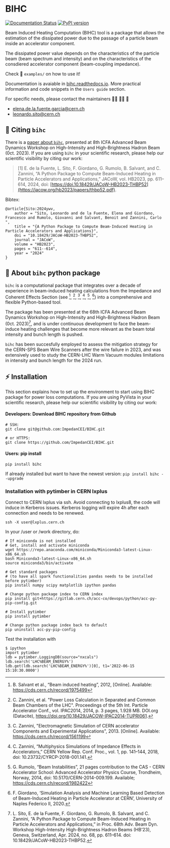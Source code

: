 # BIHC

[![Documentation Status](https://readthedocs.org/projects/bihc/badge/?version=latest)](https://bihc.readthedocs.io/en/latest/?badge=latest) [![PyPI version](https://badge.fury.io/py/bihc.svg)](https://badge.fury.io/py/bihc)

Beam Induced Heating Computation (BIHC) tool is a package that allows the estimation of the dissipated power due to the passage of a particle beam inside an accelerator component.

The dissipated power value depends on the characteristics of the particle beam (beam spectrum and intensity) and on the characteristics of the consdiered accelerator component (beam-coupling impedance).

Check :file_folder: `examples/` on how to use it!

Documentation is avaiable in [bihc.readthedocs.io](https://bihc.readthedocs.io/en/latest/). More practical information and code snippets in the `Users guide` section.

For specific needs, please contact the maintainers :woman_technologist: :man_technologist: :wave:
* elena.de.la.fuente.garcia@cern.ch
* leonardo.sito@cern.ch

:bookmark: Citing `bihc`
---
There is a [paper about `bihc`](10.18429/JACoW-HB2023-THBP52), presented at 8th ICFA Advanced Beam Dynamics Workshop on High-Intensity and High-Brightness Hadron Beam (0ct. 2023).
If you are using `bihc` in your scientific research, please help our scientific
visibility by citing our work:
> [1] E. de la Fuente, L. Sito, F. Giordano, G. Rumolo, B. Salvant, and C. Zannini, “A Python Package to Compute Beam-Induced Heating in Particle Accelerators and Applications,” JACoW, vol. HB2023, pp. 611–614, 2024, doi: [https://doi.10.18429/JACoW-HB2023-THBP52](https://jacow.org/hb2023/papers/thbp52.pdf). 

Bibtex:
```
@article{Sito:2024ywv,
    author = "Sito, Leonardo and de la Fuente, Elena and Giordano, Francesco and Rumolo, Giovanni and Salvant, Benoit and Zannini, Carlo ",
    title = "{A Python Package to Compute Beam-Induced Heating in Particle Accelerators and Applications}",
    doi = "10.18429/JACoW-HB2023-THBP52",
    journal = "JACoW",
    volume = "HB2023",
    pages = "611--614",
    year = "2024"
}
```
:mag_right: About `bihc` python package 
---

`bihc` is a computational package that integrates over a decade of experience in beam-induced heating calculations from the Impedance and Coherent Effects Section (see [^1], [^3], [^4], [^5], [^6], [^7]) into a comprehensive and flexible Python-based tool. 

The package has been presented at the 68th ICFA Advanced Beam Dynamics Workshop on High-Intensity and High-Brightness Hadron Beam (0ct. 2023)[^8], and is under continuous development to face the beam-induce heating challenges that become more relevant as the beam total intensity and bunch length is pushed.

`bihc` has been succesfully employed to assess the mitigation strategy for the CERN-SPS Beam Wire Scanners after the wire failure in 2023, and was extensively used to study the CERN-LHC Warm Vacuum modules limitations in intensity and bunch length for the 2024 run.

[^1]: B. Salvant et al., “Beam induced heating”, 2012, [Online]. Available: https://cds.cern.ch/record/1975499 

[^3]: C. Zannini, et al. "Power Loss Calculation in Separated and Common Beam Chambers of the LHC". Proceedings of the 5th Int. Particle Accelerator Conf., vol. IPAC2014, 2014, p. 3 pages, 1.928 MB. DOI.org (Datacite), https://doi.org/10.18429/JACOW-IPAC2014-TUPRI061. 

[^4]: C. Zannini, "Electromagnetic Simulation of CERN accelerator Components and Experimental Applications", 2013. [Online]. Available: https://cds.cern.ch/record/1561199 

[^5]: C. Zannini, “Multiphysics Simulations of Impedance Effects in Accelerators,” CERN Yellow Rep. Conf. Proc., vol. 1, pp. 141–144, 2018, doi: 10.23732/CYRCP-2018-001.141. 

[^6]: G. Rumolo, “Beam Instabilities”, 21 pages contribution to the CAS - CERN Accelerator School: Advanced Accelerator Physics Course, Trondheim, Norway, 2014, doi: 10.5170/CERN-2014-009.199. Available; https://cds.cern.ch/record/1982422

[^7]: F. Giordano, ‘Simulation Analysis and Machine Learning Based Detection of Beam-Induced Heating in Particle Accelerator at CERN’, University of Naples Federico II, 2020.

[^8]: L. Sito, E. de la Fuente, F. Giordano, G. Rumolo, B. Salvant, and C. Zannini, “A Python Package to Compute Beam-Induced Heating in Particle Accelerators and Applications,” in Proc. 68th Adv. Beam Dyn. Workshop High-Intensity High-Brightness Hadron Beams (HB’23), Geneva, Switzerland, Apr. 2024, no. 68, pp. 611–614. doi: 10.18429/JACoW-HB2023-THBP52. 

## :zap: Installation
This section explains how to set up the environment to start using BIHC package for power loss computations.
If you are using PyVista in your scientific research, please help our scientific
visibility by citing our work:


#### Developers: Download BIHC repository from Github
```
# SSH:
git clone git@github.com:ImpedanCEI/BIHC.git

# or HTTPS:
git clone https://github.com/ImpedanCEI/BIHC.git
```

#### Users: pip install 
```
pip install bihc
```
If already installed but want to have the newest version: `pip install bihc --upgrade`

### Installation with pytimber in CERN lxplus

Connect to CERN lxplus via ssh. Avoid connecting to lxplus8, the code will induce in Kerberos issues. Kerberos logging will expire 4h after each connection and needs to be renewed.
```
ssh -X user@lxplus.cern.ch
```
In your /user or /work directory, do:
```
# If miniconda is not installed
# Get, install and activate miniconda
wget https://repo.anaconda.com/miniconda/Miniconda3-latest-Linux-x86_64.sh
bash Miniconda3-latest-Linux-x86_64.sh 
source miniconda3/bin/activate

# Get standard packages 
# (to have all spark functionalities pandas needs to be installed before pytimber)
pip install numpy scipy matplotlib ipython pandas

# Change python package index to CERN index
pip install git+https://gitlab.cern.ch/acc-co/devops/python/acc-py-pip-config.git

# Install pytimber
pip install pytimber

# Change python package index back to default
pip uninstall acc-py-pip-config
```
Test the installation with 
```
$ ipython
import pytimber
ldb = pytimber.LoggingDB(source="nxcals") 
ldb.search('LHC%BEAM_ENERGY%')
ldb.get(ldb.search('LHC%BEAM_ENERGY%')[0], t1='2022-06-15 15:10:30.0000')
```


